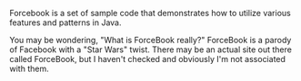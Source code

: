 Forcebook is a set of sample code that demonstrates how to utilize various features and patterns in Java.

You may be wondering, "What is ForceBook really?" ForceBook is a parody of Facebook with a "Star Wars" twist. There may be an actual site out there called ForceBook, but I haven't checked and obviously I'm not associated with them.
